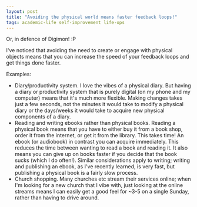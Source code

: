 ```yaml
---
layout: post
title: "Avoiding the physical world means faster feedback loops!"
tags: academic-life self-improvement life-ops
---  
```


Or, in defence of Digimon! :P

I've noticed that avoiding the need to create or engage with physical objects means that you can increase the speed of your feedback loops and get things done faster.

Examples:

- Diary/productivity system. I love the vibes of a physical diary. But having a diary or productivity system that is purely digital (on my phone and my computer) means that it's much more flexible. Making changes takes just a few seconds, not the minutes it would take to modify a physical diary or the days/weeks it would take to acquire new physical components of a diary.
- Reading and writing ebooks rather than physical books. Reading a physical book means that you have to either buy it from a book shop, order it from the internet, or get it from the library. This takes time! An ebook (or audiobook) in contrast you can acquire immediately. This reduces the time between wanting to read a book and reading it. It also means you can give up on books faster if you decide that the book sucks (which I do often!). Similar considerations apply to writing; writing and publishing an ebook, as I've recently learned, is very fast, but publishing a physical book is a fairly slow process.
- Church shopping. Many churches etc stream their services online; when I'm looking for a new church that I vibe with, just looking at the online streams means I can easily get a good feel for ~3-5 on a single Sunday, rather than having to drive around.

